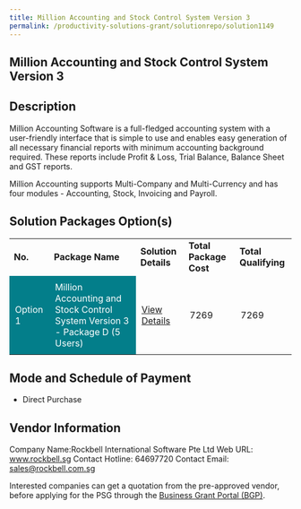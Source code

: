 ```yaml
---
title: Million Accounting and Stock Control System Version 3
permalink: /productivity-solutions-grant/solutionrepo/solution1149
---
```


## Million Accounting and Stock Control System Version 3

## Description

Million Accounting Software is a full-fledged accounting system with a user-friendly interface that is simple to use and enables easy generation of all necessary financial reports with minimum accounting background required. These reports include Profit & Loss, Trial Balance, Balance Sheet and GST reports.

Million Accounting supports Multi-Company and Multi-Currency and has four modules - Accounting, Stock, Invoicing and Payroll.

## Solution Packages Option(s)

<table>
<tr>
<td><b>No.</b></td>
<td><b>Package Name</b></td>
<td><b>Solution Details</b></td>
<td><b>Total Package Cost</b></td>
<td><b>Total Qualifying</b></td>
</tr>
<tr>
<td style='padding: 10px; background-color: #037E8A; color: #FFFFFF;'>Option 1</td>
<td style='padding: 10px; background-color: #037E8A; color: #FFFFFF;'>Million Accounting and Stock Control System Version 3 - Package D (5 Users)</td>
<td style='padding: 10px;'><a href='https://www.gobusiness.gov.sg/images/psg/DesensitisedRockbellMillionStockAnnex3CRwef12August2021-_Part_4.pdf' target='_blank'>View Details</a></td>
<td style='padding: 10px;'>7269</td>
<td style='padding: 10px;'>7269</td>
</tr>
</table>

## Mode and Schedule of Payment

 - Direct Purchase

## Vendor Information

 Company Name:Rockbell International Software Pte Ltd 
Web URL: www.rockbell.sg 
Contact Hotline: 64697720 
Contact Email: sales@rockbell.com.sg 


Interested companies can get a quotation from the pre-approved vendor, before applying for the PSG through the <a href='https://www.businessgrants.gov.sg/'>Business Grant Portal (BGP)</a>.

<script src="/jquery/resize-tables.js"></script>
